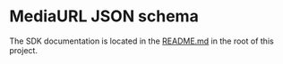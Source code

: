 # MediaURL JSON schema

The SDK documentation is located in the [README.md](https://github.com/mediaurl/mediaurl-js#readme) in the root of this project.
